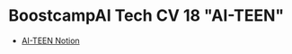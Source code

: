 # BoostcampAI Tech CV 18 "AI-TEEN"

* [AI-TEEN Notion](https://www.notion.so/AI-TEEN-e36b6d0120fa4985ac1530da8075b8b0)

